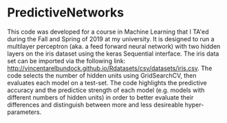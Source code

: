 # PredictiveNetworks

This code was developed for a course in Machine Learning that I TA'ed during the Fall and Spring of 2019 at my university. It is designed to run a multilayer perceptron (aka. a feed forward neural network) with two hidden layers on the iris dataset using the keras Sequential interface. The iris data set can be imported via the following link: http://vincentarelbundock.github.io/Rdatasets/csv/datasets/iris.csv. The code selects the number of hidden units using GridSearchCV, then evaluates each model on a test-set. The code highlights the predictive accuracy and the predictice strength of each model (e.g. models with different numbers of hidden units) in order to better evaluate their differences and distinguish between more and less desireable hyper-parameters.
